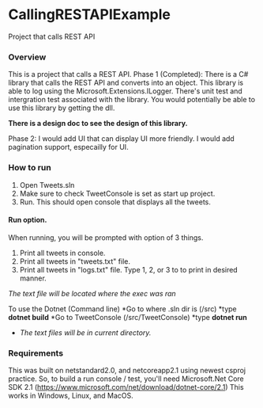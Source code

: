 # CallingRESTAPIExample
Project that calls REST API

### Overview
This is a project that calls a REST API.
Phase 1 (Completed): 
There is a C# library that calls the REST API and converts into an object. 
This library is able to log using the Microsoft.Extensions.ILogger.
There's unit test and intergration test associated with the library. 
You would potentially be able to use this library by getting the dll.

**There is a design doc to see the design of this library.**

Phase 2: I would add UI that can display UI more friendly.
I would add pagination support, especailly for UI.

### How to run
1. Open Tweets.sln
2. Make sure to check TweetConsole is set as start up project.
3. Run. This should open console that displays all the tweets.

#### Run option.
When running, you will be prompted with option of 3 things.
1. Print all tweets in console.
2. Print all tweets in "tweets.txt" file.
3. Print all tweets in "logs.txt" file.
Type 1, 2, or 3 to to print in desired manner.

*The text file will be located where the exec was ran*

To use the Dotnet (Command line)
*Go to where .sln dir is (/src)
*type **dotnet build**
*Go to TweetConsole (/src/TweetConsole)
*type **dotnet run**
* *The text files will be in current directory.*

### Requirements
This was built on netstandard2.0, and netcoreapp2.1 using newest csproj practice.
So, to build a run console / test, you'll  need Microsoft.Net Core SDK 2.1 (https://www.microsoft.com/net/download/dotnet-core/2.1)
This works in Windows, Linux, and MacOS.
